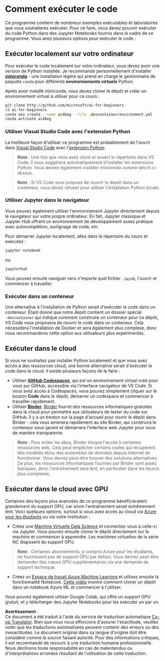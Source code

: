 <!--
CO_OP_TRANSLATOR_METADATA:
{
  "original_hash": "7df19702b8d2d3f7c4238c51bec2c8fc",
  "translation_date": "2025-08-24T20:59:31+00:00",
  "source_file": "lessons/0-course-setup/how-to-run.md",
  "language_code": "fr"
}
-->
# Comment exécuter le code

Ce programme contient de nombreux exemples exécutables et laboratoires que vous souhaiterez exécuter. Pour ce faire, vous devez pouvoir exécuter du code Python dans des Jupyter Notebooks fournis dans le cadre de ce programme. Vous avez plusieurs options pour exécuter le code :

## Exécuter localement sur votre ordinateur

Pour exécuter le code localement sur votre ordinateur, vous devez avoir une version de Python installée. Je recommande personnellement d'installer **[miniconda](https://conda.io/en/latest/miniconda.html)** - une installation légère qui prend en charge le gestionnaire de paquets `conda` pour différents **environnements virtuels** Python.

Après avoir installé miniconda, vous devez cloner le dépôt et créer un environnement virtuel à utiliser pour ce cours :

```bash
git clone http://github.com/microsoft/ai-for-beginners
cd ai-for-beginners
conda env create --name ai4beg --file .devcontainer/environment.yml
conda activate ai4beg
```

### Utiliser Visual Studio Code avec l'extension Python

La meilleure façon d'utiliser ce programme est probablement de l'ouvrir dans [Visual Studio Code](http://code.visualstudio.com/?WT.mc_id=academic-77998-cacaste) avec l'[extension Python](https://marketplace.visualstudio.com/items?itemName=ms-python.python&WT.mc_id=academic-77998-cacaste).

> **Note** : Une fois que vous avez cloné et ouvert le répertoire dans VS Code, il vous suggérera automatiquement d'installer les extensions Python. Vous devrez également installer miniconda comme décrit ci-dessus.

> **Note** : Si VS Code vous propose de rouvrir le dépôt dans un conteneur, vous devez refuser pour utiliser l'installation Python locale.

### Utiliser Jupyter dans le navigateur

Vous pouvez également utiliser l'environnement Jupyter directement depuis le navigateur sur votre propre ordinateur. En fait, Jupyter classique et Jupyter Hub offrent un environnement de développement assez pratique avec autocomplétion, surlignage de code, etc.

Pour démarrer Jupyter localement, allez dans le répertoire du cours et exécutez :

```bash
jupyter notebook
```
ou
```bash
jupyterhub
```
Vous pouvez ensuite naviguer vers n'importe quel fichier `.ipynb`, l'ouvrir et commencer à travailler.

### Exécuter dans un conteneur

Une alternative à l'installation de Python serait d'exécuter le code dans un conteneur. Étant donné que notre dépôt contient un dossier spécial `.devcontainer` qui indique comment construire un conteneur pour ce dépôt, VS Code vous proposera de rouvrir le code dans un conteneur. Cela nécessitera l'installation de Docker et sera également plus complexe, donc nous recommandons cette option aux utilisateurs plus expérimentés.

## Exécuter dans le cloud

Si vous ne souhaitez pas installer Python localement et que vous avez accès à des ressources cloud, une bonne alternative serait d'exécuter le code dans le cloud. Il existe plusieurs façons de le faire :

* Utiliser **[GitHub Codespaces](https://github.com/features/codespaces)**, qui est un environnement virtuel créé pour vous sur GitHub, accessible via l'interface navigateur de VS Code. Si vous avez accès à Codespaces, vous pouvez simplement cliquer sur le bouton **Code** dans le dépôt, démarrer un codespace et commencer à travailler rapidement.
* Utiliser **[Binder](https://mybinder.org/v2/gh/microsoft/ai-for-beginners/HEAD)**. [Binder](https://mybinder.org) fournit des ressources informatiques gratuites dans le cloud pour permettre aux utilisateurs de tester du code sur GitHub. Il y a un bouton sur la page d'accueil pour ouvrir le dépôt dans Binder - cela vous amènera rapidement au site Binder, qui construira le conteneur sous-jacent et démarrera l'interface web Jupyter pour vous de manière transparente.

> **Note** : Pour éviter les abus, Binder bloque l'accès à certaines ressources web. Cela peut empêcher certains codes qui récupèrent des modèles et/ou des ensembles de données depuis Internet de fonctionner. Vous devrez peut-être trouver des solutions alternatives. De plus, les ressources informatiques fournies par Binder sont assez basiques, donc l'entraînement sera lent, en particulier dans les leçons plus complexes.

## Exécuter dans le cloud avec GPU

Certaines des leçons plus avancées de ce programme bénéficieraient grandement du support GPU, car sinon l'entraînement serait extrêmement lent. Voici quelques options, surtout si vous avez accès au cloud via [Azure pour les étudiants](https://azure.microsoft.com/free/students/?WT.mc_id=academic-77998-cacaste) ou via votre institution :

* Créez une [Machine Virtuelle Data Science](https://docs.microsoft.com/learn/modules/intro-to-azure-data-science-virtual-machine/?WT.mc_id=academic-77998-cacaste) et connectez-vous à celle-ci via Jupyter. Vous pouvez ensuite cloner le dépôt directement sur la machine et commencer à apprendre. Les machines virtuelles de la série NC disposent du support GPU.

> **Note** : Certaines abonnements, y compris Azure pour les étudiants, ne fournissent pas de support GPU par défaut. Vous devrez peut-être demander des cœurs GPU supplémentaires via une demande de support technique.

* Créez un [Espace de travail Azure Machine Learning](https://azure.microsoft.com/services/machine-learning/?WT.mc_id=academic-77998-cacaste) et utilisez ensuite la fonctionnalité Notebook. [Cette vidéo](https://azure-for-academics.github.io/quickstart/azureml-papers/) montre comment cloner un dépôt dans un notebook Azure ML et commencer à l'utiliser.

Vous pouvez également utiliser Google Colab, qui offre un support GPU gratuit, et y télécharger des Jupyter Notebooks pour les exécuter un par un.

**Avertissement** :  
Ce document a été traduit à l'aide du service de traduction automatique [Co-op Translator](https://github.com/Azure/co-op-translator). Bien que nous nous efforcions d'assurer l'exactitude, veuillez noter que les traductions automatisées peuvent contenir des erreurs ou des inexactitudes. Le document original dans sa langue d'origine doit être considéré comme la source faisant autorité. Pour des informations critiques, il est recommandé de recourir à une traduction humaine professionnelle. Nous déclinons toute responsabilité en cas de malentendus ou d'interprétations erronées résultant de l'utilisation de cette traduction.